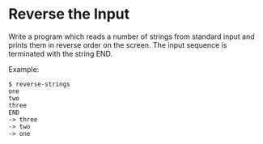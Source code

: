 # Reverse the Input

Write a program which reads a number of strings from standard input and prints
them in reverse order on the screen. The input sequence is terminated with the
string END.

Example:

```
$ reverse-strings
one
two
three
END
-> three
-> two
-> one
```
